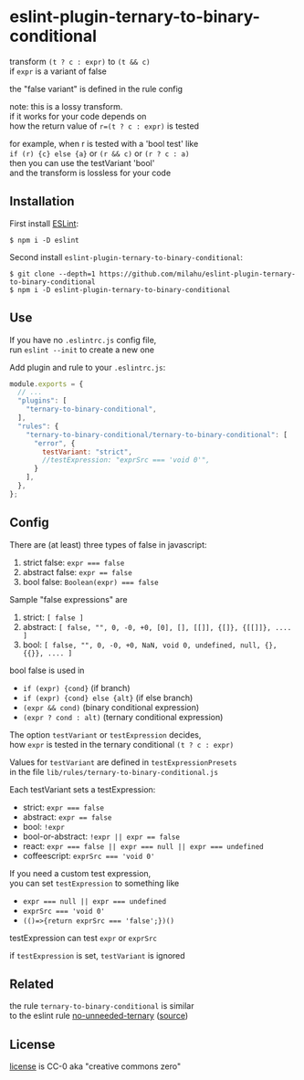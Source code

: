 # eslint-plugin-ternary-to-binary-conditional

transform `(t ? c : expr)` to `(t && c)`  
if `expr` is a variant of false

the "false variant" is defined in the rule config

note: this is a lossy transform.  
if it works for your code depends on  
how the return value of `r=(t ? c : expr)` is tested

for example, when r is tested with a 'bool test' like  
`if (r) {c} else {a}` or `(r && c)` or `(r ? c : a)`  
then you can use the testVariant 'bool'  
and the transform is lossless for your code

## Installation

First install [ESLint](http://eslint.org):

```
$ npm i -D eslint
```

Second install `eslint-plugin-ternary-to-binary-conditional`:

```
$ git clone --depth=1 https://github.com/milahu/eslint-plugin-ternary-to-binary-conditional
$ npm i -D eslint-plugin-ternary-to-binary-conditional
```

## Use

If you have no `.eslintrc.js` config file,  
run `eslint --init` to create a new one

Add plugin and rule to your `.eslintrc.js`:

```js
module.exports = {
  // ...
  "plugins": [
    "ternary-to-binary-conditional",
  ],
  "rules": {
    "ternary-to-binary-conditional/ternary-to-binary-conditional": [
      "error", {
        testVariant: "strict",
        //testExpression: "exprSrc === 'void 0'",
      }
    ],
  },
};
```

## Config

There are (at least) three types of false in javascript:

1. strict false: `expr === false`
2. abstract false: `expr == false`
3. bool false: `Boolean(expr) === false`

Sample "false expressions" are

1. strict: `[ false ]`
2. abstract: `[ false, "", 0, -0, +0, [0], [], [[]], {[]}, {[[]]}, .... ]`
3. bool: `[ false, "", 0, -0, +0, NaN, void 0, undefined, null, {}, {{}}, .... ]`

bool false is used in

* `if (expr) {cond}` (if branch)
* `if (expr) {cond} else {alt}` (if else branch)
* `(expr && cond)` (binary conditional expression)
* `(expr ? cond : alt)` (ternary conditional expression)

The option `testVariant` or `testExpression` decides,  
how `expr` is tested in the ternary conditional `(t ? c : expr)`

Values for `testVariant` are defined in `testExpressionPresets`  
in the file `lib/rules/ternary-to-binary-conditional.js`

Each testVariant sets a testExpression:

* strict: `expr === false`
* abstract: `expr == false`
* bool: `!expr`
* bool-or-abstract: `!expr || expr == false`
* react: `expr === false || expr === null || expr === undefined`
* coffeescript: `exprSrc === 'void 0'`

If you need a custom test expression,  
you can set `testExpression` to something like

* `expr === null || expr === undefined`
* `exprSrc === 'void 0'`
* `(()=>{return exprSrc === 'false';})()`

testExpression can test `expr` or `exprSrc`

if `testExpression` is set, `testVariant` is ignored

## Related

the rule `ternary-to-binary-conditional` is similar  
to the eslint rule [no-unneeded-ternary](https://eslint.org/docs/2.0.0/rules/no-unneeded-ternary) ([source](https://github.com/eslint/eslint/blob/master/lib/rules/no-unneeded-ternary.js))

## License

[license](LICENSE) is CC-0 aka "creative commons zero"
